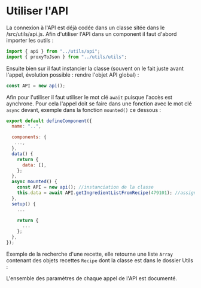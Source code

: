 # Utiliser l'API

La connexion à l'API est déjà codée dans un classe sitée dans le /src/utils/api.js. Afin d'utiliser l'API dans un component il faut d'abord importer les outils :

```js
import { api } from "../utils/api";
import { proxyToJson } from "../utils/utils";
```

Ensuite bien sur il faut instancier la classe (souvent on le fait juste avant l'appel, évolution possible : rendre l'objet API global) :

```js
const API = new api();
```

Afin pour l'utiliser il faut utiliser le mot clé `await` puisque l'accès est aynchrone. Pour cela l'appel doit se faire dans une fonction avec le mot clé `async` devant, exemple dans la fonction `mounted()` ce dessous :

```js
export default defineComponent({
  name: "..",

  components: {
   ...,
  },
  data() {
    return {
      data: [],
    };
  },
  async mounted() {
    const API = new api(); //instanciation de la classe
    this.data = await API.getIngredientListFromRecipe(479101); //assignation de la valeur de retour à une variable qui pourra être utilisée et manipulée dans le template.
  },
  setup() {
    ...

    return {
      ...
    };
  },
});
```

Exemple de la recherche d'une recette, elle retourne une liste `Array` contenant des objets recettes `Recipe` dont la classe est dans le dossier Utils :

L'ensemble des paramètres de chaque appel de l'API est documenté.
